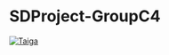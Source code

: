 # SDProject-GroupC4
[![Taiga](https://img.shields.io/badge/Project-Taiga-blue?logo=taiga)](https://tree.taiga.io/project/2541773-campus-safety-app/timeline)
